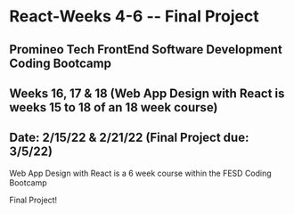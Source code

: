 # React-Weeks 4-6  -- Final Project

## Promineo Tech FrontEnd Software Development Coding Bootcamp 
## Weeks 16, 17 & 18 (Web App Design with React is weeks 15 to 18 of an 18 week course) 
## Date:  2/15/22 & 2/21/22 (Final Project due: 3/5/22) 

Web App Design with React is a 6 week course within the FESD Coding Bootcamp

Final Project!
